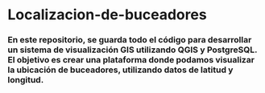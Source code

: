 # Localizacion-de-buceadores
### En este repositorio, se guarda todo el código para desarrollar un sistema de visualización GIS utilizando QGIS y PostgreSQL. El objetivo es crear una plataforma donde podamos visualizar la ubicación de buceadores, utilizando datos de latitud y longitud.

